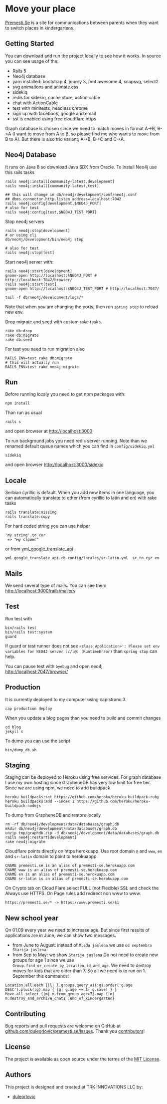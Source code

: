 # Move your place

<a href="http;//www.premesti.se">Premesti.Se</a> is a site for communications
between parents when they want to switch places in kindergartens.

## Getting Started

You can download and run the project locally to see how it works.
In source you can see usage of the:

* Rails 5
* Neo4j database
* yarn installed: bootstrap 4, jquery 3, font awesome 4, snapsvg, select2
* svg animations and animate.css
* sidekiq
* redis for sidekiq, cache store, action cable
* chat with ActionCable
* test with minitests, headless chrome
* sign up with facebook, google and email
* ssl is enabled using free cloudflare https

Graph database is chosen since we need to match moves in format A->B, B->A
(I want to move from A to B, so please find me who wants to move from B to A).
But there is also trio variant; A->B, B->C and C->A.

## Neo4j Database

It runs on Java 8 so download Java SDK from Oracle.
To install Neo4j use this rails tasks

~~~
rails neo4j:install[community-latest,development]
rails neo4j:install[community-latest,test]

## this will change in db/neo4j/development/conf/neo4j.conf
## dbms.connector.http.listen_address=localhost:7042
rails neo4j:config[development,$NEO4J_PORT]
# also for test
rails neo4j:config[test,$NEO4J_TEST_PORT]
~~~

Stop neo4j servers
```
rails neo4j:stop[development]
# or using cli
db/neo4j/development/bin/neo4j stop

# also for test
rails neo4j:stop[test]
```

Start neo4j server with:

~~~
rails neo4j:start[development]
gnome-open http://localhost:$NEO4J_PORT # http://localhost:7042/browser/
rails neo4j:start[test]
gnome-open http://localhost:$NEO4J_TEST_PORT # http://localhost:7047/

tail -f db/neo4j/development/logs/*
~~~

Note that when you are changing the ports, then run `spring stop` to reload new
env.

Drop migrate and seed with custom rake tasks.

~~~
rake db:drop
rake db:migrate
rake db:seed
~~~

For test you need to run migration also

~~~
RAILS_ENV=test rake db:migrate
# this will actually run
RAILS_ENV=test rake neo4j:migrate
~~~

## Run

Before running localy you need to get npm packages with:

~~~
npm install
~~~

Than run as usual

~~~
rails s
~~~

and open browser at <http://localhost:3000>

To run background jobs you need redis server running. Note than we renamed
default queue names which you can find in `config/sidekiq.yml`

~~~
sidekiq
~~~

and open browser <http://localhost:3000/sidekiq>

## Locale

Serbian cyrillic is default. When you add new items in one language, you can
automatically translate to other (from cyrillic to latin and en) with rake tasks

~~~
rails translate:missing
rails translate:copy
~~~

For hard coded string you can use helper

~~~
'my string'.to_cyr
 => "мy стринг"
~~~

or from
[yml_google_translate_api](https://github.com/duleorlovic/config/blob/master/bin/yml_google_translate_api.rb)

```
yml_google_translate_api.rb config/locales/sr-latin.yml  sr_to_cyr en
```

## Mails

We send several type of mails. You can see them
<http://localhost:3000/rails/mailers>

## Test

Run test with

~~~
bin/rails test
bin/rails test:system
guard
~~~

If guard or test runner does not see `<class:Application>': Please set env
variables for NEO4J server ://:@: (RuntimeError)` than `spring stop` can help.

You can pause test with `byebug` and open neo4j <http://localhost:7047/browser/>

## Production

It is currently deployed to my computer using capistrano 3.

```
cap production deploy
```

When you update a blog pages than you need to build and commit changes

```
cd blog
jekyll s

```

To dump you can use the script

```
bin/dump_db.sh
```

## Staging

Staging can be deployed to Heroku using free services. For graph database I use
my own hosting since GrapheneDB has very low limit for free tier.
Since we are using npm, we need to add buildpack

```
heroku buildpacks:set https://github.com/heroku/heroku-buildpack-ruby
heroku buildpacks:add --index 1 https://github.com/heroku/heroku-buildpack-nodejs
```
To dump from GrapheneDB and restore locally

~~~
rm -rf db/neo4j/development/data/databases/graph.db
mkdir db/neo4j/development/data/databases/graph.db
unzip tmp/graphdb.zip -d db/neo4j/development/data/databases/graph.db
rails neo4j:restart[development]
rake neo4j:migrate
~~~

Cloudflare points directly on https herokuapp.
Use root domain `@` and `www`, `en` and `sr-latin` domain to point to herokuappp
```
CNAME premesti.se is an alias of premesti-se.herokuapp.com
CNAME www is an alias of premesti-se.herokuapp.com
CNAME en is an alias of premesti-se.herokuapp.com
CNAME sr-latin is an alias of premesti-se.herokuapp.com
```
On Crypto tab on Cloud Flare select FULL (not Flexible) SSL and check the Always use HTTPS.
On Page rules add redirect non www to www.

~~~
https://premesti.se/* -> https://www.premesti.se/$1
~~~

## New school year

On 01.09 every year we need to increase age. But since first results of
applications are in June, we can show two messages.
* from June to August: instead of `Mlađa jaslena` we use `od septembra Starija jaslena`
* from Sep to May: we show `Starija jaslena`
Do not need to create new groups for age 1 since we use
`Group.find_or_create_by_location_id_and_age`.
We need to destroy moves for kids that are older than 7.
So all we need is to run on 1. September this commands:

~~~
Location.all.each {|l| l.groups.query_as(:g).order('g.age DESC').pluck(:g).map { |g| g.age += 1; g.save! } }
Move.all.select {|m| m.from_group.age>7}.map {|m| m.destroy_and_archive_chats :end_of_kindergarten}
~~~

## Contributing

Bug reports and pull requests are welcome on GitHub at
[github.com/duleorlovic/premesti.se/issues].
Thank you [contributors]!

[github.com/duleorlovic/premesti.se/issues]: https://github.com/duleorlovic/premesti.se/issues
[contributors]: https://github.com/duleorlovic/premesti.se/graphs/contributors

## License

The project is available as open source under the terms of the
[MIT License](http://opensource.org/licenses/MIT).

## Authors

This project is designed and created at TRK INNOVATIONS LLC by:

* [duleorlovic](https://github.com/duleorlovic)

